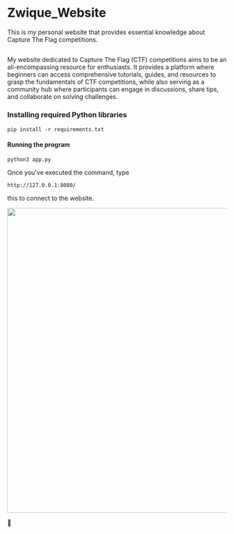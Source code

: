 # Zwique_Website
This is my personal website that provides essential knowledge about Capture The Flag competitions.

##
My website dedicated to Capture The Flag (CTF) competitions aims to be an all-encompassing resource for enthusiasts. It provides a platform where beginners can access comprehensive tutorials, guides, and resources to grasp the fundamentals of CTF competitions, while also serving as a community hub where participants can engage in discussions, share tips, and collaborate on solving challenges.

### Installing required Python libraries

```
pip install -r requirements.txt
```

#### Running the program

```
python3 app.py
```

Once you've executed the command, type 
```
http://127.0.0.1:8080/
```
this to connect to the website.

<img src="https://i.pinimg.com/originals/44/7b/58/447b58632ed20a98cb3c4be7f7473d9a.gif" style="width:700px"/>

💯
